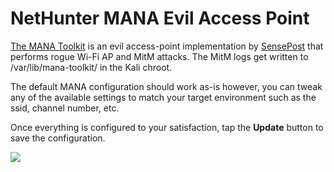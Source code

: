 # NetHunter MANA Evil Access Point

[The MANA Toolkit](https://github.com/sensepost/mana) is an evil access-point implementation by [SensePost](https://www.sensepost.com/) that performs rogue Wi-Fi AP and MitM attacks. The MitM logs get written to /var/lib/mana-toolkit/ in the Kali chroot.

The default MANA configuration should work as-is however, you can tweak any of the available settings to match your target environment such as the ssid, channel number, etc.

Once everything is configured to your satisfaction, tap the **Update** button to save the configuration.

[![](https://www.kali.org/docs/nethunter/nethunter-mana-wireless/nethunter-mana.png)](https://www.kali.org/docs/nethunter/nethunter-mana-wireless/nethunter-mana.png)
